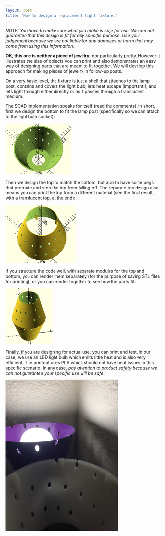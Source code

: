 ```yaml
---
layout: post
title: "How to design a replacement light fixture."
---
```


_NOTE: You have to make sure what you make is safe for use. We can not guarantee that this design is fit for any specific purpose. Use your judgement because we are not liable for any damages or harm that may come from using this information._

**OK, this one is neither a piece of jewelry**, nor particularly pretty. However it illustrates the size of objects you can print and also demonstrates an easy way of designing parts that are meant to fit together. We will develop this approach for making pieces of jewelry in follow-up posts.

On a very basic level, the fixture is just a shell that attaches to the lamp post, contains and covers the light bulb, lets heat escape (important!), and lets light through either directly or as it passes through a translucent medium.

The SCAD implementation speaks for itself (read the comments). In short, first we design the bottom to fit the lamp post (specifically so we can attach to the light bulb socket):

![Bottom part of the light fixture.](/images_posts/light_fixture_bottom.png)

Then we design the top to match the bottom, but also to have some pegs that protrude and stop the top from falling off. The separate top design also means you can print the top from a different material (see the final result, with a translucent top, at the end):

![Top part.](/images_posts/light_fixture_top.png)

If you structure the code well, with separate modules for the top and bottom, you can render them separately (for the purpose of saving STL files for printing), or you can render together to see how the parts fit:

![Together, check fit and look.](/images_posts/light_fixture_preview.png)

Finally, if you are designing for actual use, you can print and test. In our case, we use an LED light bulb which emits little heat and is also very efficient. The printout uses PLA which should not have heat issues in this specific scenario. In any case, *pay attention to product safety because we can not guarantee your specific use will be safe*.

![Test final printout.](/images_posts/light_fixture_actual.jpg)